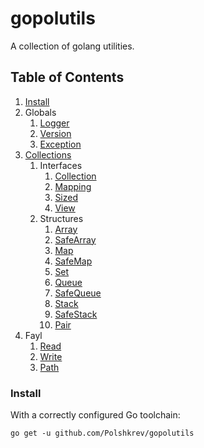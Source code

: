 # gopolutils
 A collection of golang utilities.

## Table of Contents
1. [Install](#install)
2. Globals
    1. [Logger](/docs/en-UK/logger.md)
    2. [Version](/docs/en-UK/version.md)
    3. [Exception](/docs/en-UK/exception.md)
3. [Collections](/docs/en-UK/collections/collections.md)
    1. Interfaces
        1. [Collection](/docs/en-UK/collections/collection.md)
        2. [Mapping](/docs/en-UK/collections/mapping.md)
        3. [Sized](/docs/en-UK/collections/sized.md)
        4. [View](/docs/en-UK/collections/view.md)
    2. Structures
        1. [Array](/docs/en-UK/collections/array.md)
        2. [SafeArray](/docs/en-UK/collections/safe_array.md)
        3. [Map](/docs/en-UK/collections/map.md)
        4. [SafeMap](/docs/en-UK/collections/safe_map.md)
        5. [Set](/docs/en-UK/collections/set.md)
        6. [Queue](/docs/en-UK/collections/queue.md)
        7. [SafeQueue](/docs/en-UK/collections/safe_queue.md)
        8. [Stack](/docs/en-UK/collections/stack.md)
        9. [SafeStack](/docs/en-UK/collections/safe_stack.md)
        10. [Pair](/docs/en-UK/collections/pair.md)
4. Fayl
    1. [Read](/docs/en-UK/fayl/read.md)
    2. [Write](/docs/ru-RU/fayl/write.md)
    3. [Path](/docs/en-UK/fayl/path.md)


### Install
With a correctly configured Go toolchain:
```console
go get -u github.com/Polshkrev/gopolutils
```